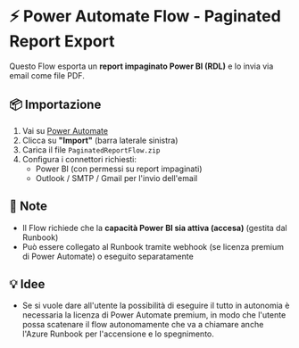 # ⚡ Power Automate Flow - Paginated Report Export

Questo Flow esporta un **report impaginato Power BI (RDL)** e lo invia via email come file PDF.

## 📦 Importazione

1. Vai su [Power Automate](https://make.powerautomate.com/)
2. Clicca su **"Import"** (barra laterale sinistra)
3. Carica il file `PaginatedReportFlow.zip`
4. Configura i connettori richiesti:
   - Power BI (con permessi su report impaginati)
   - Outlook / SMTP / Gmail per l'invio dell'email

## 🔐 Note

- Il Flow richiede che la **capacità Power BI sia attiva (accesa)** (gestita dal Runbook)
- Può essere collegato al Runbook tramite webhook (se licenza premium di Power Automate) o eseguito separatamente

## 💡 Idee

- Se si vuole dare all'utente la possibilità di eseguire il tutto in autonomia è necessaria la licenza di Power Automate premium, in modo che l'utente possa scatenare il flow autonomamente che va a chiamare anche l'Azure Runbook per l'accensione e lo spegnimento.
